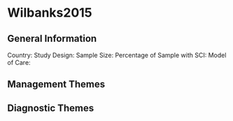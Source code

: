 # Wilbanks2015

## General Information
Country: 
Study Design: 
Sample Size: 
Percentage of Sample with SCI:
Model of Care: 

## Management Themes


## Diagnostic Themes
